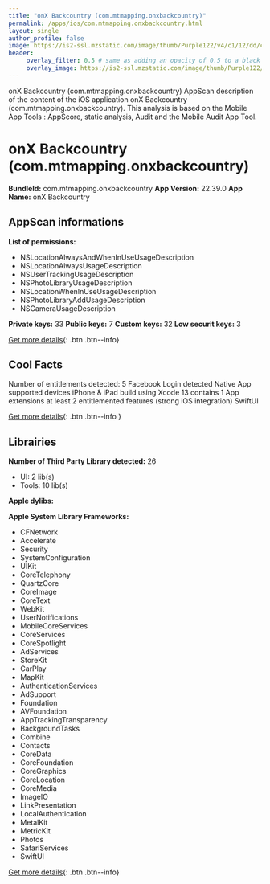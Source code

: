```yaml
---
title: "onX Backcountry (com.mtmapping.onxbackcountry)"
permalink: /apps/ios/com.mtmapping.onxbackcountry.html
layout: single
author_profile: false
image: https://is2-ssl.mzstatic.com/image/thumb/Purple122/v4/c1/12/dd/c112ddb9-0d1c-064d-6350-cfd0a3893476/AppIcon-Backcountry-0-1x_U007emarketing-0-7-0-sRGB-85-220.png/512x512bb.jpg
header: 
     overlay_filter: 0.5 # same as adding an opacity of 0.5 to a black background
     overlay_image: https://is2-ssl.mzstatic.com/image/thumb/Purple122/v4/c1/12/dd/c112ddb9-0d1c-064d-6350-cfd0a3893476/AppIcon-Backcountry-0-1x_U007emarketing-0-7-0-sRGB-85-220.png/512x512bb.jpg
---
```

onX Backcountry (com.mtmapping.onxbackcountry) AppScan description of the content of the iOS application onX Backcountry (com.mtmapping.onxbackcountry). This analysis is based on the Mobile App Tools : AppScore, static analysis, Audit and the Mobile Audit App Tool.

# onX Backcountry (com.mtmapping.onxbackcountry)

**BundleId:** com.mtmapping.onxbackcountry
**App Version:** 22.39.0
**App Name:** onX Backcountry


## AppScan informations 

**List of permissions:** 
- NSLocationAlwaysAndWhenInUseUsageDescription
- NSLocationAlwaysUsageDescription
- NSUserTrackingUsageDescription
- NSPhotoLibraryUsageDescription
- NSLocationWhenInUseUsageDescription
- NSPhotoLibraryAddUsageDescription
- NSCameraUsageDescription
  
  
**Private keys:** 33
**Public keys:** 7
**Custom keys:** 32
**Low securit keys:** 3
  
[Get more details](/pricing.html){: .btn .btn--info}

## Cool Facts

Number of entitlements detected: 5
Facebook Login detected
Native App
supported devices iPhone & iPad
build using Xcode 13
contains 1 App extensions
at least 2 entitlemented features (strong iOS integration)
SwiftUI
  
[Get more details](/pricing.html){: .btn .btn--info }

## Librairies 
**Number of Third Party Library detected:** 26
- UI: 2 lib(s)
- Tools: 10 lib(s)


**Apple dylibs:**


**Apple System Library Frameworks:**
- CFNetwork
- Accelerate
- Security
- SystemConfiguration
- UIKit
- CoreTelephony
- QuartzCore
- CoreImage
- CoreText
- WebKit
- UserNotifications
- MobileCoreServices
- CoreServices
- CoreSpotlight
- AdServices
- StoreKit
- CarPlay
- MapKit
- AuthenticationServices
- AdSupport
- Foundation
- AVFoundation
- AppTrackingTransparency
- BackgroundTasks
- Combine
- Contacts
- CoreData
- CoreFoundation
- CoreGraphics
- CoreLocation
- CoreMedia
- ImageIO
- LinkPresentation
- LocalAuthentication
- MetalKit
- MetricKit
- Photos
- SafariServices
- SwiftUI


  
[Get more details](/pricing.html){: .btn .btn--info}

